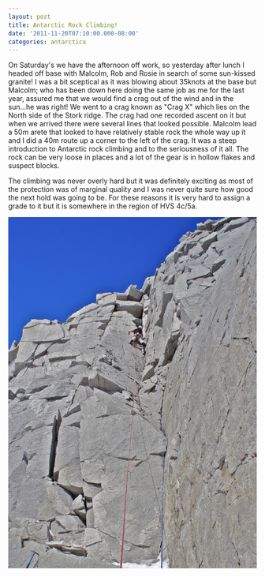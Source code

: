 ```yaml
---
layout: post
title: Antarctic Rock Climbing!
date: '2011-11-20T07:10:00.000-08:00'
categories: antarctica
---
```


On Saturday's we have the afternoon off work, so yesterday after lunch I headed off base with Malcolm, Rob and Rosie in search of some sun-kissed granite! I was a bit sceptical as it was blowing about 35knots at the base but Malcolm; who has been down here doing the same job as me for the last year, assured me that we would find a crag out of the wind and in the sun...he was right! We went to a crag known as "Crag X" which lies on the North side of the Stork ridge. The crag had one recorded ascent on it but when we arrived there were several lines that looked possible. Malcolm lead a 50m arete that looked to have relatively stable rock the whole way up it and I did a 40m route up a corner to the left of the crag. It was a steep introduction to Antarctic rock climbing and to the seriousness of it all. The rock can be very loose in places and a lot of the gear is in hollow flakes and suspect blocks.

The climbing was never overly hard but it was definitely exciting as most of the protection was of marginal quality and I was never quite sure how good the next hold was going to be. For these reasons it is very hard to assign a grade to it but it is somewhere in the region of HVS 4c/5a.

![The first ascent of Monopoly Groove - HVS, 4c*](/photos/blogger-posts/DSC00592.JPG)
